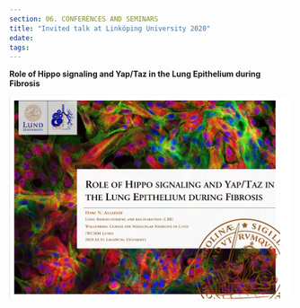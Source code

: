 ```yaml
---
section: 06. CONFERENCES AND SEMINARS
title: "Invited talk at Linköping University 2020"
edate: 
tags:
---
```


**Role of Hippo signaling and Yap/Taz in the Lung Epithelium during Fibrosis**

![](/assets/img/present.PNG.png)